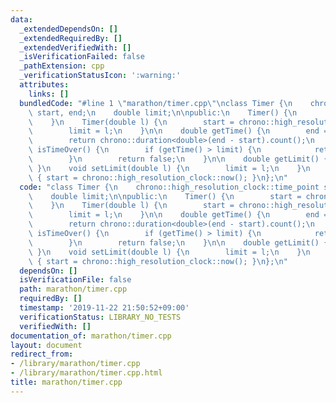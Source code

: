 ```yaml
---
data:
  _extendedDependsOn: []
  _extendedRequiredBy: []
  _extendedVerifiedWith: []
  _isVerificationFailed: false
  _pathExtension: cpp
  _verificationStatusIcon: ':warning:'
  attributes:
    links: []
  bundledCode: "#line 1 \"marathon/timer.cpp\"\nclass Timer {\n    chrono::high_resolution_clock::time_point\
    \ start, end;\n    double limit;\n\npublic:\n    Timer() {\n        start = chrono::high_resolution_clock::now();\n\
    \    }\n    Timer(double l) {\n        start = chrono::high_resolution_clock::now();\n\
    \        limit = l;\n    }\n\n    double getTime() {\n        end = chrono::high_resolution_clock::now();\n\
    \        return chrono::duration<double>(end - start).count();\n    }\n\n    bool\
    \ isTimeOver() {\n        if (getTime() > limit) {\n            return true;\n\
    \        }\n        return false;\n    }\n\n    double getLimit() { return limit;\
    \ }\n    void setLimit(double l) {\n        limit = l;\n    }\n    void setStart()\
    \ { start = chrono::high_resolution_clock::now(); }\n};\n"
  code: "class Timer {\n    chrono::high_resolution_clock::time_point start, end;\n\
    \    double limit;\n\npublic:\n    Timer() {\n        start = chrono::high_resolution_clock::now();\n\
    \    }\n    Timer(double l) {\n        start = chrono::high_resolution_clock::now();\n\
    \        limit = l;\n    }\n\n    double getTime() {\n        end = chrono::high_resolution_clock::now();\n\
    \        return chrono::duration<double>(end - start).count();\n    }\n\n    bool\
    \ isTimeOver() {\n        if (getTime() > limit) {\n            return true;\n\
    \        }\n        return false;\n    }\n\n    double getLimit() { return limit;\
    \ }\n    void setLimit(double l) {\n        limit = l;\n    }\n    void setStart()\
    \ { start = chrono::high_resolution_clock::now(); }\n};\n"
  dependsOn: []
  isVerificationFile: false
  path: marathon/timer.cpp
  requiredBy: []
  timestamp: '2019-11-22 21:50:52+09:00'
  verificationStatus: LIBRARY_NO_TESTS
  verifiedWith: []
documentation_of: marathon/timer.cpp
layout: document
redirect_from:
- /library/marathon/timer.cpp
- /library/marathon/timer.cpp.html
title: marathon/timer.cpp
---
```


